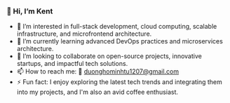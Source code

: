 ###  🐶 Hi, I’m Kent

- 👀 I’m interested in full-stack development, cloud computing, scalable infrastructure, and microfrontend architecture.
- 🌱 I’m currently learning advanced DevOps practices and microservices architecture.
- 💞️ I’m looking to collaborate on open-source projects, innovative startups, and impactful tech solutions.
- 📫 How to reach me: 📮 duonghominhtu1207@gmail.com
- ⚡ Fun fact: I enjoy exploring the latest tech trends and integrating them into my projects, and I'm also an avid coffee enthusiast.
